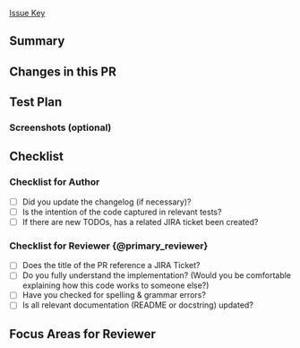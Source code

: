[Issue Key](https://jira.mongodb.org/browse/{ISSUE_KEY})

## Summary
<!-- What is this PR introducing? If context is already provided from the JIRA ticket, still place it in the Pull Request as you should not make the reviewer do digging for a basic summary. -->
## Changes in this PR

<!-- What changes did you make to the code? What new APIs (public or private) were added, removed, or edited to generate the desired outcome explained in the above summary? -->

## Test Plan

<!-- How did you test the code? If you added unit tests, you can say that. If you didn’t introduce unit tests, explain why. All code should be tested in some way – so please list what your validation strategy was. -->

### Screenshots (optional)

<!-- Usually a great supplement to a test plan, especially if this requires local testing. -->

## Checklist

<!-- Do not delete the items provided on this checklist -->

### Checklist for Author

- [ ] Did you update the changelog (if necessary)?   
- [ ] Is the intention of the code captured in relevant tests?  
- [ ] If there are new TODOs, has a related JIRA ticket been created?

### Checklist for Reviewer {@primary\_reviewer}

- [ ] Does the title of the PR reference a JIRA Ticket?  
- [ ] Do you fully understand the implementation? (Would you be comfortable explaining how this code works to someone else?)  
- [ ] Have you checked for spelling & grammar errors?  
- [ ] Is all relevant documentation (README or docstring) updated?

## Focus Areas for Reviewer

<!-- List any complex portion of code you believe needs additional scrutiny and explain why.  -->
